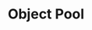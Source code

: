 ---
title: Object Pool
permalink: /patterns/erzeugungsmuster/objectpool
sidebar:
    nav: erzeugungsmuster
---
